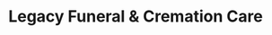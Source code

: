 ---
title: "Legacy Funeral & Cremation Care"
url: /la-mesa/legacy-funeral-and-cremation-care/
shop: funeral directors
---